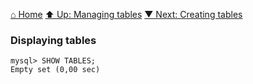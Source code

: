 [⌂ Home](../../README.md)
[⬆ Up: Managing tables](managing_tables.md)
[▼ Next: Creating tables](creating_tables.md)

### Displaying tables

```
mysql> SHOW TABLES;
Empty set (0,00 sec)

```
